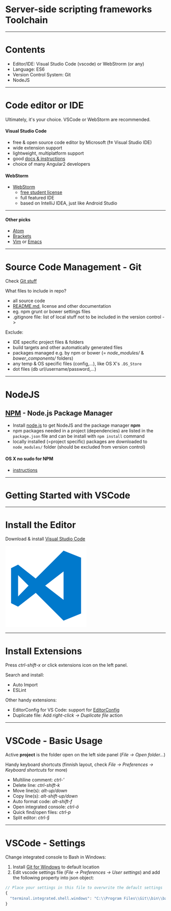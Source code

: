 # Server-side scripting frameworks Toolchain

---

# Contents

- Editor/IDE: Visual Studio Code (vscode) or WebStrorm (or any)
- Language: ES6
- Version Control System: Git
- NodeJS

---

# Code editor or IDE

Ultimately, it's your choice. VSCode or WebStorm are recommended.

#### Visual Studio Code

- free & open source code editor by Microsoft (**!=** Visual Studio IDE)
- wide extension support
- lightweight, multiplatform support
- good [docs & instructions](https://code.visualstudio.com/docs/editor/codebasics)
- choice of many Angular2 developers


#### WebStorm

- [WebStorm](https://www.jetbrains.com/webstorm/)
  - [free student license](https://www.jetbrains.com/student/)
  - full featured IDE
  - based on IntelliJ IDEA, just like Android Studio

---

#### Other picks

- [Atom](https://atom.io/)
- [Brackets](http://brackets.io/)
- [Vim](https://www.vim.org/) or [Emacs](https://www.gnu.org/software/emacs/)

---

# Source Code Management - Git

Check [Git stuff](https://github.com/mattpe/git-intro/blob/master/git-basics.md)

What files to include in repo?

- all source code
- [README.md](https://help.github.com/articles/about-readmes/), license and other documentation
- eg. npm grunt or bower settings files
- .gitignore file: list of local stuff not to be included in the version control ->

Exclude:

- IDE specific project files & folders
- build targets and other automatically generated files
- packages managed e.g. by npm or bower (= _node_modules/_ & _bower_components/_ folders)
- any temp & OS specific files (config,...), like OS X's `.DS_Store`
- dot files (db url/username/password,...)

---

# NodeJS

## [NPM](https://www.npmjs.com/) - Node.js Package Manager

- Install [node.js](https://nodejs.org/en/) to get NodeJS and the package manager **npm**
- npm packages needed in a project (dependencies) are listed in the `package.json` file and can be install with `npm install` command
- locally installed (=project specific) packages are downloaded to `node_modules/` folder (should be excluded from version control)

#### OS X no sudo for NPM

- [instructions](https://github.com/sindresorhus/guides/blob/master/npm-global-without-sudo.md)

---




# Getting Started with VSCode

---

# Install the Editor

Download & install [Visual Studio Code](https://code.visualstudio.com/)

![VSCode logo](img/vscode.png)

---

# Install Extensions

Press _ctrl-shift-x_ or click extensions icon on the left panel.

Search and install:

- Auto Import
- ESLint

Other handy extensions:

- EditorConfig for VS Code: support for [EditorConfig](http://editorconfig.org/)
- Duplicate file: Add _right-click -> Duplicate file_ action

---

# VSCode - Basic Usage

Active **project** is the folder open on the left side panel (_File -> Open folder..._)

Handy keyboard shortcuts (finnish layout, check _File -> Preferences -> Keyboard shortcuts_ for more)

- Multiline comment: _ctrl-'_
- Delete line: _ctrl-shift-k_
- Move line(s): _alt-up/down_
- Copy line(s): _alt-shift-up/down_
- Auto format code: _alt-shift-f_
- Open integrated console: _ctrl-ö_
- Quick find/open files: _ctrl-p_
- Split editor: _ctrl-§_

---

# VSCode - Settings

Change integrated console to Bash in Windows:

1. Install [Git for Windows](https://git-scm.com/downloads) to default location
2. Edit vscode settings file (_File -> Preferences -> User settings_) and add the following property into json object:

```javascript
// Place your settings in this file to overwrite the default settings
{
  "terminal.integrated.shell.windows": "C:\\Program Files\\Git\\bin\\bash.exe",
}

